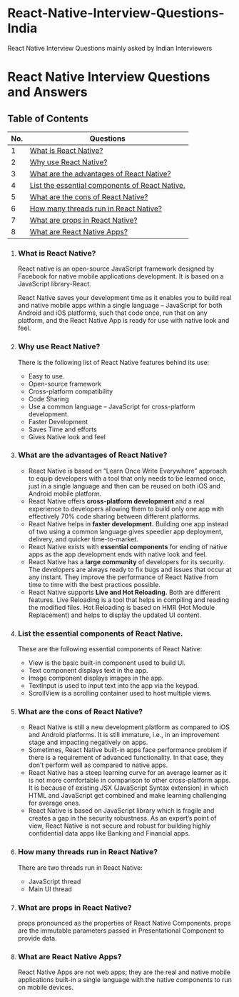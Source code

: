 # React-Native-Interview-Questions-India
React Native Interview Questions mainly asked by Indian Interviewers

# React Native Interview Questions and Answers

## Table of Contents

| No. | Questions                                                                                                    |
| --- | ------------------------------------------------------------------------------------------------------------ |
| 1   | [What is React Native?](#1)                                                              |
| 2   | [Why use React Native?](#why-use-react-native)                                                               |
| 3   | [What are the advantages of React Native?](#what-are-the-advantages-of-react-native)                         |
| 4   | [List the essential components of React Native.](#list-the-essential-components-of-react-native)             |
| 5   | [What are the cons of React Native?](#what-are-the-cones-of-react-native)                                    |
| 6   | [How many threads run in React Native?](#how-many-threads-run-in-react-native)                               |
| 7   | [What are props in React Native?](#what-are-props-in-react-native)                                           |
| 8   | [What are React Native Apps?](#what-are-react-native-apps)                                                   |

<a name="1"></a>
1. ### What is React Native?

    React native is an open-source JavaScript framework designed by Facebook for native mobile applications development. It is based on a JavaScript library-React.
    
    React Native saves your development time as it enables you to build real and native mobile apps within a single language – JavaScript for both Android and iOS platforms, such that code once, run that on any platform, and the React Native App is ready for use with native look and feel.

3. ### Why use React Native?

    There is the following list of React Native features behind its use:
    - Easy to use.
    - Open-source framework
    - Cross-platform compatibility
    - Code Sharing
    - Use a common language – JavaScript for cross-platform development.
    - Faster Development
    - Saves Time and efforts
    - Gives Native look and feel

4. ### What are the advantages of React Native?

    - React Native is based on “Learn Once Write Everywhere” approach to equip developers with a tool that only needs to be learned once, just in a single language and then can be reused on both iOS and Android mobile platform.
    - React Native offers **cross-platform development** and a real experience to developers allowing them to build only one app with effectively 70% code sharing between different platforms.
    - React Native helps in **faster development.** Building one app instead of two using a common language gives speedier app deployment, delivery, and quicker time-to-market.
    - React Native exists with **essential components** for ending of native apps as the app development ends with native look and feel.
    - React Native has a **large community** of developers for its security. The developers are always ready to fix bugs and issues that occur at any instant. They improve the performance of React Native from time to time with the best practices possible.
    - React Native supports **Live and Hot Reloading.** Both are different features. Live Reloading is a tool that helps in compiling and reading the modified files. Hot Reloading is based on HMR (Hot Module Replacement) and helps to display the updated UI content.

5. ### List the essential components of React Native.

    These are the following essential components of React Native:

    - View is the basic built-in component used to build UI.
    - Text component displays text in the app.
    - Image component displays images in the app.
    - TextInput is used to input text into the app via the keypad.
    - ScrollView is a scrolling container used to host multiple views.

6. ### What are the cons of React Native?

    - React Native is still a new development platform as compared to iOS and Android platforms. It is still immature, i.e., in an improvement stage and impacting negatively on apps.
    - Sometimes, React Native built-in apps face performance problem if there is a requirement of advanced functionality. In that case, they don’t perform well as compared to native apps.
    - React Native has a steep learning curve for an average learner as it is not more comfortable in comparison to other cross-platform apps. It is because of existing JSX (JavaScript Syntax extension) in which HTML and JavaScript get combined and make learning challenging for average ones.
    - React Native is based on JavaScript library which is fragile and creates a gap in the security robustness. As an expert’s point of view, React Native is not secure and robust for building highly confidential data apps like Banking and Financial apps.

7. ### How many threads run in React Native?

    There are two threads run in React Native:

    - JavaScript thread
    - Main UI thread

8. ### What are props in React Native?

    props pronounced as the properties of React Native Components. props are the immutable parameters passed in Presentational Component to provide data.

9. ### What are React Native Apps?

    React Native Apps are not web apps; they are the real and native mobile applications built-in a single language with the native components to run on mobile devices.


